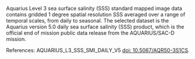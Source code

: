 Aquarius Level 3 sea surface salinity (SSS) standard mapped image data contains gridded 1 degree spatial resolution SSS averaged over a range of temporal scales, from daily to seasonal. The selected dataset is the Aquarius version 5.0 daily sea surface salinity (SSS) product, which is the official end of mission public data release from the AQUARIUS/SAC-D mission.

References: AQUARIUS_L3_SSS_SMI_DAILY_V5 [doi: 10.5067/AQR50-3S1CS](https://doi.org/10.5067/AQR50-3S1CS).
